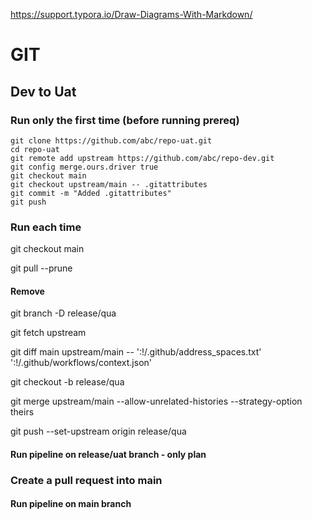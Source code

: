 https://support.typora.io/Draw-Diagrams-With-Markdown/

# GIT
## Dev to Uat
### Run only the first time (before running prereq)
```
git clone https://github.com/abc/repo-uat.git
cd repo-uat
git remote add upstream https://github.com/abc/repo-dev.git
git config merge.ours.driver true
git checkout main
git checkout upstream/main -- .gitattributes
git commit -m "Added .gitattributes"
git push
```
### Run each time
git checkout main
 
git pull --prune
#### Remove
git branch -D release/qua
 
git fetch upstream
 
git diff main upstream/main -- ':!/.github/address_spaces.txt' ':!/.github/workflows/context.json'
 
git checkout -b release/qua
 
git merge upstream/main --allow-unrelated-histories --strategy-option theirs
 
git push --set-upstream origin release/qua
 
#### Run pipeline on release/uat branch - only plan
 
### Create a pull request into main
 
#### Run pipeline on main branch